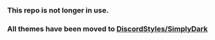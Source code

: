 ### This repo is not longer in use.
### All themes have been moved to [DiscordStyles/SimplyDark](https://github.com/DiscordStyles/SimplyDark)
